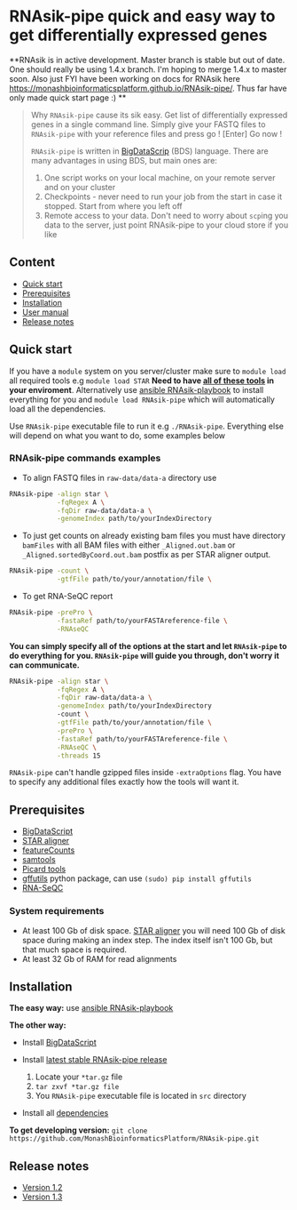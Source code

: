 # RNAsik-pipe quick and easy way to get differentially expressed genes

**RNAsik is in active development. Master branch is stable but out of date. One should really be using 1.4.x branch. I'm hoping to merge 1.4.x to master soon. 
Also just FYI have been working on docs for RNAsik here https://monashbioinformaticsplatform.github.io/RNAsik-pipe/. Thus far have only made quick start page :) **

> Why `RNAsik-pipe` cause its sik easy. Get list of differentially expressed genes in a single command line.
> Simply give your FASTQ files to `RNAsik-pipe` with your reference files and press go ! [Enter] Go now !
>
> `RNAsik-pipe` is written in [BigDataScrip](http://pcingola.github.io/BigDataScript/) (BDS) language.
> There are many advantages in using BDS, but main ones are:
>
>  1. One script works on your local machine, on your remote server and on your cluster
>  2. Checkpoints - never need to run your job from the start in case it stopped. Start from where you left off
>  3. Remote access to your data. Don't need to worry about `scp`ing you data to the server, just point RNAsik-pipe to your cloud store if you like

## Content

- [Quick start](#quick-start)
- [Prerequisites](#prerequisites)
- [Installation](#installation)
- [User manual](supplementary/docs.md)
- [Release notes](#release-notes)

## Quick start

If you have a `module` system on you server/cluster make sure to `module load` all required tools e.g `module load STAR`
**Need to have [all of these tools](#prerequisites) in your enviroment**. Alternatively use [ansible RNAsik-playbook](https://github.com/serine/sik_ansible) to install everything for you and `module load RNAsik-pipe` which will automatically load all the dependencies.

Use `RNAsik-pipe` executable file to run it e.g `./RNAsik-pipe`. Everything else will depend on what you want to do, some examples below

### RNAsik-pipe commands examples

- To align FASTQ files in `raw-data/data-a` directory use 

```BASH
RNAsik-pipe -align star \
            -fqRegex A \
            -fqDir raw-data/data-a \
            -genomeIndex path/to/yourIndexDirectory
```

- To just get counts on already existing bam files you must have directory `bamFiles` with all BAM files with either `_Aligned.out.bam` or `_Aligned.sortedByCoord.out.bam` postfix as per STAR aligner output.

```BASH
RNAsik-pipe -count \
            -gtfFile path/to/your/annotation/file \
```

- To get RNA-SeQC report

```BASH
RNAsik-pipe -prePro \
            -fastaRef path/to/yourFASTAreference-file \
            -RNAseQC
```

**You can simply specify all of the options at the start and let `RNAsik-pipe` to do everything for you. `RNAsik-pipe` will guide you through, don't worry it can communicate.**

```BASH
RNAsik-pipe -align star \
            -fqRegex A \
            -fqDir raw-data/data-a \
            -genomeIndex path/to/yourIndexDirectory
            -count \
            -gtfFile path/to/your/annotation/file \
            -prePro \
            -fastaRef path/to/yourFASTAreference-file \
            -RNAseQC \
            -threads 15
```

`RNAsik-pipe` can't handle gzipped files inside `-extraOptions` flag. You have to specify any additional files exactly how the tools will want it.

## Prerequisites

- [BigDataScript](http://pcingola.github.io/BigDataScript/download.html)
- [STAR aligner](https://github.com/alexdobin/STAR/releases)
- [featureCounts](http://subread.sourceforge.net/)
- [samtools](http://www.htslib.org/download/)
- [Picard tools](http://broadinstitute.github.io/picard/)
- [gffutils](https://pypi.python.org/pypi/gffutils) python package, can use `(sudo) pip install gffutils`
- [RNA-SeQC](https://www.broadinstitute.org/cancer/cga/rna-seqc)

### System requirements 

- At least 100 Gb of disk space. [STAR aligner](https://github.com/alexdobin/STAR/releases) you will need 100 Gb of disk space during making an index step. The index itself isn't 100 Gb, but that much space is required. 
- At least 32 Gb of RAM for read alignments

## Installation

**The easy way:** use [ansible RNAsik-playbook](https://github.com/serine/sik_ansible)

**The other way:**

- Install [BigDataScript](http://pcingola.github.io/BigDataScript/download.html)
- Install [latest stable RNAsik-pipe release](https://github.com/MonashBioinformaticsPlatform/RNAsik-pipe/releases)

    1. Locate your `*tar.gz` file
    2. `tar zxvf *tar.gz file` 
    3. You `RNAsik-pipe` executable file is located in `src` directory

- Install all [dependencies](#prerequisites)
 
**To get developing version:** `git clone https://github.com/MonashBioinformaticsPlatform/RNAsik-pipe.git`

## Release notes

- [Version 1.2](supplementary/releaseNotes1.2.md)
- [Version 1.3](supplementary/releaseNotes1.3.md)
